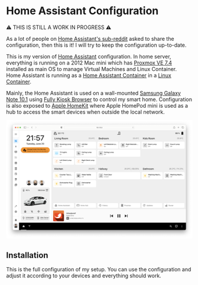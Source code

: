# Home Assistant Configuration

⚠️ THIS IS STILL A WORK IN PROGRESS ⚠️

As a lot of people on [Home Assistant's sub-reddit](https://www.reddit.com/r/homeassistant/comments/13xdgg2/wip_building_new_dashboard_from_scratch_w_minimal/) asked to share the configuration, then this is it! I will try to keep the configuration up-to-date.

This is my version of [Home Assistant](https://www.home-assistant.io) configuration. In home server, everything is running on a 2012 Mac mini which has [Proxmox VE 7.4](https://www.proxmox.com/en/proxmox-ve) installed as main OS to manage Virtual Machines and Linux Container. Home Assistant is running as a [Home Assistant Container](https://www.home-assistant.io/installation/linux#install-home-assistant-container) in a [Linux Container](https://pve.proxmox.com/wiki/Linux_Container).

Mainly, the Home Assistant is used on a wall-mounted [Samsung Galaxy Note 10.1](https://www.samsung.com/de/support/model/GT-N8010ZWADBT/) using [Fully Kiosk Browser](https://www.fully-kiosk.com/#get-kiosk-apps) to control my smart home. Configuration is also exposed to [Apple HomeKit](https://developer.apple.com/documentation/homekit) where Apple HomePod mini is used as a hub to access the smart devices when outside the local network.

![preview](./www/images/repo/preview.png)

## Installation

This is the full configuration of my setup. You can use the configuration and adjust it according to your devices and everything should work.
